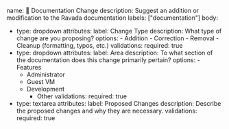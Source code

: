 name: 📖 Documentation Change
description: Suggest an addition or modification to the Ravada documentation
labels: ["documentation"]
body:
  - type: dropdown
    attributes:
      label: Change Type
      description: What type of change are you proposing?
      options:
        - Addition
        - Correction
        - Removal
        - Cleanup (formatting, typos, etc.)
    validations:
      required: true
  - type: dropdown
    attributes:
      label: Area
      description: To what section of the documentation does this change primarily pertain?
      options:
        - Features
	- Administrator
	- Guest VM
	- Development
        - Other
    validations:
      required: true
  - type: textarea
    attributes:
      label: Proposed Changes
      description: Describe the proposed changes and why they are necessary.
    validations:
      required: true

